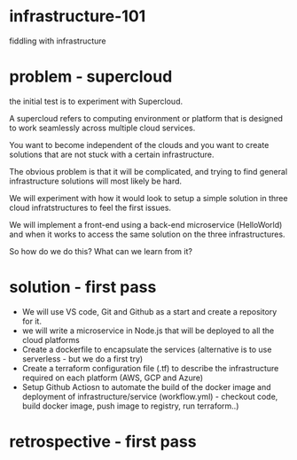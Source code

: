# infrastructure-101
fiddling with infrastructure 


# problem - supercloud 

the initial test is to experiment with Supercloud. 

A supercloud refers to computing environment or platform that is designed to work seamlessly across multiple cloud services. 

You want to become independent of the clouds and you want to create solutions that are not stuck with a certain infrastructure. 

The obvious problem is that it will be complicated, and trying to find general infrastructure solutions will most likely be hard. 

We will experiment with how it would look to setup a simple solution in three cloud infratstructures to feel the first issues. 

We will implement a front-end using a back-end microservice (HelloWorld) and when it works to access the same solution on the three infrastructures. 

So how do we do this? What can we learn from it? 


# solution - first pass 

- We will use VS code, Git and Github as a start and create a repository for it. 
- we will write a microservice in Node.js that will be deployed to all the cloud platforms 
- Create a dockerfile to encapsulate the services (alternative is to use serverless - but we do a first try)
- Create a terraform configuration file (.tf) to describe the infrastructure required on each platform (AWS, GCP and Azure)
- Setup Github Actiosn to automate the build of the docker image and deployment of infrastructure/service (workflow.yml) - checkout code, build docker image, push image to registry, run terraform..)



# retrospective - first pass 








